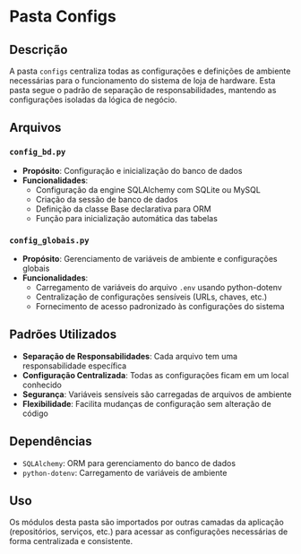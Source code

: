 # Pasta Configs

## Descrição

A pasta `configs` centraliza todas as configurações e definições de ambiente necessárias para o funcionamento do sistema de loja de hardware. Esta pasta segue o padrão de separação de responsabilidades, mantendo as configurações isoladas da lógica de negócio.

## Arquivos

### `config_bd.py`

- **Propósito**: Configuração e inicialização do banco de dados
- **Funcionalidades**:
  - Configuração da engine SQLAlchemy com SQLite ou MySQL
  - Criação da sessão de banco de dados
  - Definição da classe Base declarativa para ORM
  - Função para inicialização automática das tabelas

### `config_globais.py`

- **Propósito**: Gerenciamento de variáveis de ambiente e configurações globais
- **Funcionalidades**:
  - Carregamento de variáveis do arquivo `.env` usando python-dotenv
  - Centralização de configurações sensíveis (URLs, chaves, etc.)
  - Fornecimento de acesso padronizado às configurações do sistema

## Padrões Utilizados

- **Separação de Responsabilidades**: Cada arquivo tem uma responsabilidade específica
- **Configuração Centralizada**: Todas as configurações ficam em um local conhecido
- **Segurança**: Variáveis sensíveis são carregadas de arquivos de ambiente
- **Flexibilidade**: Facilita mudanças de configuração sem alteração de código

## Dependências

- `SQLAlchemy`: ORM para gerenciamento do banco de dados
- `python-dotenv`: Carregamento de variáveis de ambiente

## Uso

Os módulos desta pasta são importados por outras camadas da aplicação (repositórios, serviços, etc.) para acessar as configurações necessárias de forma centralizada e consistente.
